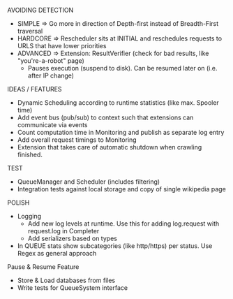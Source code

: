AVOIDING DETECTION
+ SIMPLE => Go more in direction of Depth-first instead of Breadth-First traversal
+ HARDCORE => Rescheduler sits at INITIAL and reschedules requests to URLS that have lower priorities
+ ADVANCED => Extension: ResultVerifier (check for bad results, like "you're-a-robot" page)
  + Pauses execution (suspend to disk). Can be resumed later on (i.e. after IP change) 


IDEAS / FEATURES
 + Dynamic Scheduling according to runtime statistics (like max. Spooler time)
 + Add event bus (pub/sub) to context such that extensions can communicate via events
 + Count computation time in Monitoring and publish as separate log entry
 + Add overall request timings to Monitoring
 + Extension that takes care of automatic shutdown when crawling finished.

TEST
 + QueueManager and Scheduler (includes filtering)
 + Integration tests against local storage and copy of single wikipedia page
  
POLISH
 + Logging
   + Add new log levels at runtime. Use this for adding log.request with request.log in Completer
   + Add serializers based on types 
 + In QUEUE stats show subcategories (like http/https) per status. Use Regex as general approach
  
     
Pause & Resume Feature

+ Store & Load databases from files
+ Write tests for QueueSystem interface